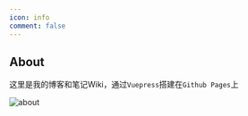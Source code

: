 ```yaml
---
icon: info
comment: false
---
```


## About

这里是我的博客和笔记Wiki，通过`Vuepress`搭建在`Github Pages`上



![about](https://blog-1300186248.cos.ap-shanghai.myqcloud.com/about/about.jpg)



